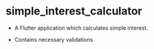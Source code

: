 # simple_interest_calculator

- A Flutter application which calculates simple interest.

- Contains necessary validations

